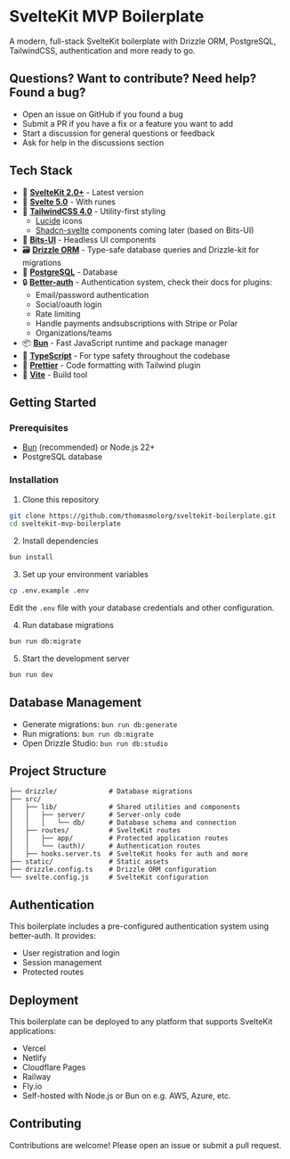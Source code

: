 # SvelteKit MVP Boilerplate

A modern, full-stack SvelteKit boilerplate with Drizzle ORM, PostgreSQL, TailwindCSS, authentication and more ready to go.

## Questions? Want to contribute? Need help? Found a bug?

- Open an issue on GitHub if you found a bug
- Submit a PR if you have a fix or a feature you want to add
- Start a discussion for general questions or feedback
- Ask for help in the discussions section

## Tech Stack

- 🚀 **[SvelteKit 2.0+](https://svelte.dev/docs/kit)** - Latest version
- 🔄 **[Svelte 5.0](https://svelte.dev/docs/svelte)** - With runes
- 🎨 **[TailwindCSS 4.0](https://tailwindcss.com/)** - Utility-first styling
    - [Lucide](https://lucide.dev/) icons
    - [Shadcn-svelte](https://shadcn-svelte.com) components coming later (based on Bits-UI)
- 🎨 **[Bits-UI](https://bits-ui.com/)** - Headless UI components
- 🗃️ **[Drizzle ORM](https://orm.drizzle.team/)** - Type-safe database queries and Drizzle-kit for migrations
- 🐘 **[PostgreSQL](https://www.postgresql.org/)** - Database
- 🔒 **[Better-auth](https://better-auth.com)** - Authentication system, check their docs for plugins:
    - Email/password authentication
    - Social/oauth login
    - Rate limiting
    - Handle payments andsubscriptions with Stripe or Polar
    - Organizations/teams
- 📦 **[Bun](https://bun.sh/)** - Fast JavaScript runtime and package manager
- 🧩 **[TypeScript](https://www.typescriptlang.org/)** - For type safety throughout the codebase
- 🧹 **[Prettier](https://prettier.io/)** - Code formatting with Tailwind plugin
- 🧪 **[Vite](https://vite.dev/)** - Build tool

## Getting Started

### Prerequisites

- [Bun](https://bun.sh/) (recommended) or Node.js 22+
- PostgreSQL database

### Installation

1. Clone this repository
```bash
git clone https://github.com/thomasmolorg/sveltekit-boilerplate.git
cd sveltekit-mvp-boilerplate
```

2. Install dependencies
```bash
bun install
```

3. Set up your environment variables
```bash
cp .env.example .env
```
Edit the `.env` file with your database credentials and other configuration.

4. Run database migrations
```bash
bun run db:migrate
```

5. Start the development server
```bash
bun run dev
```

## Database Management

- Generate migrations: `bun run db:generate`
- Run migrations: `bun run db:migrate`
- Open Drizzle Studio: `bun run db:studio`

## Project Structure

```
├── drizzle/             # Database migrations
├── src/
│   ├── lib/             # Shared utilities and components
│   │   ├── server/      # Server-only code
│   │   │   └── db/      # Database schema and connection
│   ├── routes/          # SvelteKit routes
│   │   ├── app/         # Protected application routes
│   │   └── (auth)/      # Authentication routes
│   ├── hooks.server.ts  # SvelteKit hooks for auth and more
├── static/              # Static assets
├── drizzle.config.ts    # Drizzle ORM configuration
└── svelte.config.js     # SvelteKit configuration
```

## Authentication

This boilerplate includes a pre-configured authentication system using better-auth. It provides:

- User registration and login
- Session management
- Protected routes

## Deployment

This boilerplate can be deployed to any platform that supports SvelteKit applications:

- Vercel
- Netlify
- Cloudflare Pages
- Railway
- Fly.io
- Self-hosted with Node.js or Bun on e.g. AWS, Azure, etc.

## Contributing

Contributions are welcome! Please open an issue or submit a pull request.

